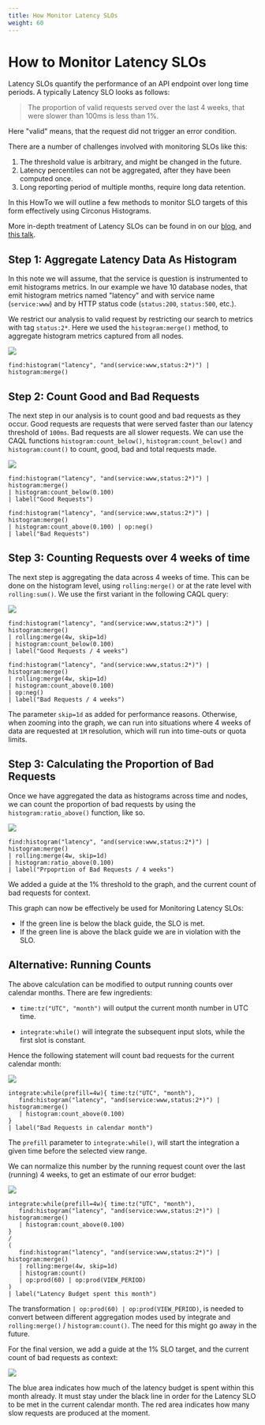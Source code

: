 ```yaml
---
title: How Monitor Latency SLOs
weight: 60
---
```


# How to Monitor Latency SLOs

Latency SLOs quantify the performance of an API endpoint over long time periods.
A typically Latency SLO looks as follows:

> The proportion of valid requests served over the last 4 weeks, that were slower than 100ms is less than 1%.

Here "valid" means, that the request did not trigger an error condition.

There are a number of challenges involved with monitoring SLOs like this:

1. The threshold value is arbitrary, and might be changed in the future.
2. Latency percentiles can not be aggregated, after they have been computed once.
3. Long reporting period of multiple months, require long data retention.

In this HowTo we will outline a few methods to monitor SLO targets of this form effectively using Circonus Histograms.

More in-depth treatment of Latency SLOs can be found in on our [blog](https://www.circonus.com/2018/08/latency-slos-done-right/), and [this talk](https://archive.fosdem.org/2019/schedule/event/latency_slos_done_right).

## Step 1: Aggregate Latency Data As Histogram

In this note we will assume, that the service is question is instrumented to emit histograms metrics.
In our example we have 10 database nodes, that emit histogram metrics named "latency" and with service name (`service:www`) and by HTTP status code (`status:200`, `status:500`, etc.).

We restrict our analysis to valid request by restricting our search to metrics with tag `status:2*`.
Here we used the `histogram:merge()` method, to aggregate histogram metrics captured from all nodes.

![](/images/caql/caql_slo_histogram-2.png)
```
find:histogram("latency", "and(service:www,status:2*)") | histogram:merge()
```

## Step 2: Count Good and Bad Requests

The next step in our analysis is to count good and bad requests as they occur.  Good requests are requests that were
served faster than our latency threshold of `100ms`.  Bad requests are all slower requests.  We can use the CAQL
functions `histogram:count_below()`, `histogram:count_below()` and `histogram:count()` to count, good, bad and total
requests made.

![](/images/caql/caql_slo_request_rates.png)
```
find:histogram("latency", "and(service:www,status:2*)") | histogram:merge() 
| histogram:count_below(0.100)
| label("Good Requests")
```

```
find:histogram("latency", "and(service:www,status:2*)") | histogram:merge() 
| histogram:count_above(0.100) | op:neg()
| label("Bad Requests")
```

## Step 3: Counting Requests over 4 weeks of time

The next step is aggregating the data across 4 weeks of time. 
This can be done on the histogram level, using `rolling:merge()` or at the rate level with `rolling:sum()`.
We use the first variant in the following CAQL query:

![](/images/caql/caql_slo_4w_request_counts.png)
```
find:histogram("latency", "and(service:www,status:2*)") | histogram:merge() 
| rolling:merge(4w, skip=1d)
| histogram:count_below(0.100)
| label("Good Requests / 4 weeks")
```

```
find:histogram("latency", "and(service:www,status:2*)") | histogram:merge()
| rolling:merge(4w, skip=1d)
| histogram:count_above(0.100)
| op:neg()
| label("Bad Requests / 4 weeks")
```

The parameter `skip=1d` as added for performance reasons. Otherwise, when zooming into the graph, we can run into
situations where 4 weeks of data are requested at `1M` resolution, which will run into time-outs or quota limits.

## Step 3: Calculating the Proportion of Bad Requests

Once we have aggregated the data as histograms across time and nodes, we can count the proportion of bad requests by
using the `histogram:ratio_above()` function, like so.

![](/images/caql/caql_slo_4w_request_proportion.png)
```
find:histogram("latency", "and(service:www,status:2*)") | histogram:merge()
| rolling:merge(4w, skip=1d)
| histogram:ratio_above(0.100)
| label("Prpoprtion of Bad Requests / 4 weeks")
```

We added a guide at the 1% threshold to the graph, and the current count of bad requests for context.

This graph can now be effectively be used for Monitoring Latency SLOs:
- If the green line is below the black guide, the SLO is met.
- If the green line is above the black guide we are in violation with the SLO.

## Alternative: Running Counts

The above calculation can be modified to output running counts over calendar months.
There are few ingredients:

* `time:tz("UTC", "month")` will output the current month number in UTC time.

* `integrate:while()` will integrate the subsequent input slots, while the first slot is constant.


Hence the following statement will count bad requests for the current calendar month:

![](/images/caql/caql_slo_running_request_count.png)
```
integrate:while(prefill=4w){ time:tz("UTC", "month"), 
   find:histogram("latency", "and(service:www,status:2*)") | histogram:merge()
   | histogram:count_above(0.100)
} 
| label("Bad Requests in calendar month")
```

The `prefill` parameter to `integrate:while()`, will start the integration a given time before the selected view range.

We can normalize this number by the running request count over the last (running) 4 weeks, to get an estimate of our
error budget:


![](/images/caql/caql_slo_running_proportion.png)
```
integrate:while(prefill=4w){ time:tz("UTC", "month"), 
   find:histogram("latency", "and(service:www,status:2*)") | histogram:merge()
   | histogram:count_above(0.100)
} 
/
(
   find:histogram("latency", "and(service:www,status:2*)") | histogram:merge() 
   | rolling:merge(4w, skip=1d) 
   | histogram:count() 
   | op:prod(60) | op:prod(VIEW_PERIOD)
)
| label("Latency Budget spent this month")
```

The transformation `| op:prod(60) | op:prod(VIEW_PERIOD)`, is needed to convert between different aggregation modes used
by integrate and `rolling:merge()` / `histogram:count()`.
The need for this might go away in the future.

For the final version, we add a guide at the 1% SLO target, and the current count of bad requests as context:

![](/images/caql/caql_slo_running_final.png)

The blue area indicates how much of the latency budget is spent within this month already.
It must stay under the black line in order for the Latency SLO to be met in the current calendar month.
The red area indicates how many slow requests are produced at the moment.
